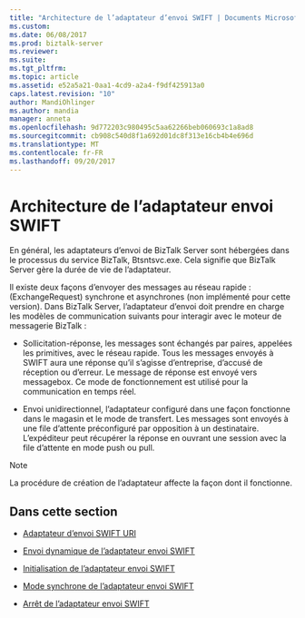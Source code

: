 ```yaml
---
title: "Architecture de l’adaptateur d’envoi SWIFT | Documents Microsoft"
ms.custom: 
ms.date: 06/08/2017
ms.prod: biztalk-server
ms.reviewer: 
ms.suite: 
ms.tgt_pltfrm: 
ms.topic: article
ms.assetid: e52a5a21-0aa1-4cd9-a2a4-f9df425913a0
caps.latest.revision: "10"
author: MandiOhlinger
ms.author: mandia
manager: anneta
ms.openlocfilehash: 9d772203c980495c5aa62266beb060693c1a8ad8
ms.sourcegitcommit: cb908c540d8f1a692d01dc8f313e16cb4b4e696d
ms.translationtype: MT
ms.contentlocale: fr-FR
ms.lasthandoff: 09/20/2017
---
```

# <a name="swift-send-adapter-architecture"></a>Architecture de l’adaptateur envoi SWIFT
En général, les adaptateurs d’envoi de BizTalk Server sont hébergées dans le processus du service BizTalk, Btsntsvc.exe. Cela signifie que BizTalk Server gère la durée de vie de l’adaptateur.  
  
 Il existe deux façons d’envoyer des messages au réseau rapide : (ExchangeRequest) synchrone et asynchrones (non implémenté pour cette version). Dans BizTalk Server, l’adaptateur d’envoi doit prendre en charge les modèles de communication suivants pour interagir avec le moteur de messagerie BizTalk :  
  
-   Sollicitation-réponse, les messages sont échangés par paires, appelées les primitives, avec le réseau rapide. Tous les messages envoyés à SWIFT aura une réponse qu’il s’agisse d’entreprise, d’accusé de réception ou d’erreur. Le message de réponse est envoyé vers messagebox. Ce mode de fonctionnement est utilisé pour la communication en temps réel.  
  
-   Envoi unidirectionnel, l’adaptateur configuré dans une façon fonctionne dans le magasin et le mode de transfert. Les messages sont envoyés à une file d’attente préconfiguré par opposition à un destinataire. L’expéditeur peut récupérer la réponse en ouvrant une session avec la file d’attente en mode push ou pull.  
  
> [!NOTE]
>  La procédure de création de l’adaptateur affecte la façon dont il fonctionne.  
  
## <a name="in-this-section"></a>Dans cette section  
  
-   [Adaptateur d’envoi SWIFT URI](../../adapters-and-accelerators/fileact-interact/swift-send-adapter-uri.md)  
  
-   [Envoi dynamique de l’adaptateur envoi SWIFT](../../adapters-and-accelerators/fileact-interact/swift-send-adapter-dynamic-send.md)  
  
-   [Initialisation de l’adaptateur envoi SWIFT](../../adapters-and-accelerators/fileact-interact/swift-send-adapter-initialization.md)  
  
-   [Mode synchrone de l’adaptateur envoi SWIFT](../../adapters-and-accelerators/fileact-interact/swift-send-adapter-synchronous-mode.md)  
  
-   [Arrêt de l’adaptateur envoi SWIFT](../../adapters-and-accelerators/fileact-interact/swift-send-adapter-termination.md)